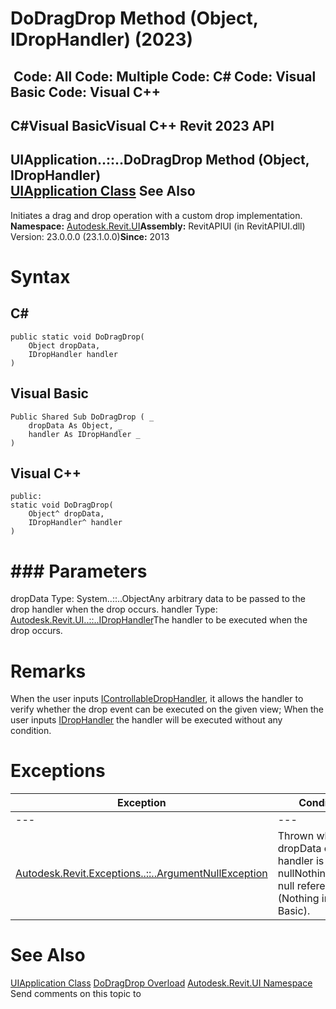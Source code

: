 # DoDragDrop Method (Object, IDropHandler) (2023)

﻿
 Code: All Code: Multiple Code: C# Code: Visual Basic Code: Visual C++   
---  
C#Visual BasicVisual C++
Revit 2023 API  
---  
UIApplication..::..DoDragDrop Method (Object, IDropHandler)  
[UIApplication Class](51ca80e2-3e5f-7dd2-9d95-f210950c72ae.md "UIApplication Class") See Also  
---  
Initiates a drag and drop operation with a custom drop implementation.
**Namespace:** [Autodesk.Revit.UI](e86fd90a-8957-02a6-da7f-ced248966e3e.md "Autodesk.Revit.UI Namespace")**Assembly:** RevitAPIUI (in RevitAPIUI.dll) Version: 23.0.0.0 (23.1.0.0)**Since:** 2013 
# Syntax
C#  
---  
```text
public static void DoDragDrop(
	Object dropData,
	IDropHandler handler
)
```
  
Visual Basic  
---  
```text
Public Shared Sub DoDragDrop ( _
	dropData As Object, _
	handler As IDropHandler _
)
```
  
Visual C++  
---  
```text
public:
static void DoDragDrop(
	Object^ dropData, 
	IDropHandler^ handler
)
```
  
# ### Parameters
dropData
    Type: System..::..ObjectAny arbitrary data to be passed to the drop handler when the drop occurs.
handler
    Type: [Autodesk.Revit.UI..::..IDropHandler](758b284b-0d5f-c8d8-ea13-ed2e4d89eb88.md "IDropHandler Interface")The handler to be executed when the drop occurs. 
# Remarks
When the user inputs [IControllableDropHandler](ac732a43-fd23-0554-7fb8-9a082879b39d.md "IControllableDropHandler Interface"), it allows the handler to verify whether the drop event can be executed on the given view; When the user inputs [IDropHandler](758b284b-0d5f-c8d8-ea13-ed2e4d89eb88.md "IDropHandler Interface") the handler will be executed without any condition.
# Exceptions
| Exception | Condition |
| --- | --- |
| --- | --- |
| [Autodesk.Revit.Exceptions..::..ArgumentNullException](631e1424-60f4-929b-4e52-dda9dcd26316.md "ArgumentNullException Class") | Thrown when dropData or handler is nullNothingnullptra null reference (Nothing in Visual Basic). |

# See Also
[UIApplication Class](51ca80e2-3e5f-7dd2-9d95-f210950c72ae.md "UIApplication Class")
[DoDragDrop Overload](f4561775-33b7-8643-b792-5cc234f7240f.md "DoDragDrop Method")
[Autodesk.Revit.UI Namespace](e86fd90a-8957-02a6-da7f-ced248966e3e.md "Autodesk.Revit.UI Namespace")
Send comments on this topic to 